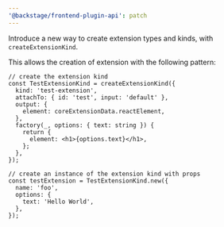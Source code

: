 ```yaml
---
'@backstage/frontend-plugin-api': patch
---
```


Introduce a new way to create extension types and kinds, with `createExtensionKind`.

This allows the creation of extension with the following pattern:

```tsx
// create the extension kind
const TestExtensionKind = createExtensionKind({
  kind: 'test-extension',
  attachTo: { id: 'test', input: 'default' },
  output: {
    element: coreExtensionData.reactElement,
  },
  factory(_, options: { text: string }) {
    return {
      element: <h1>{options.text}</h1>,
    };
  },
});

// create an instance of the extension kind with props
const testExtension = TestExtensionKind.new({
  name: 'foo',
  options: {
    text: 'Hello World',
  },
});
```
